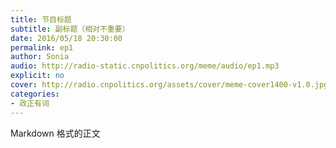 ```yaml
---
title: 节目标题
subtitle: 副标题（相对不重要）
date: 2016/05/18 20:30:00
permalink: ep1
author: Sonia
audio: http://radio-static.cnpolitics.org/meme/audio/ep1.mp3
explicit: no
cover: http://radio.cnpolitics.org/assets/cover/meme-cover1400-v1.0.jpg
categories:
- 政正有词
---
```


Markdown 格式的正文
